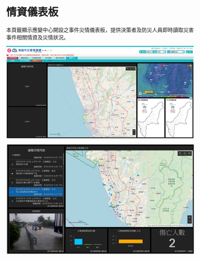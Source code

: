 # 情資儀表板

本頁籤顯示應變中心開設之事件災情儀表板，提供決策者及防災人員即時讀取災害事件相關情資及災情狀況。

![1568260703350](assets/1568260703350.png)

![1568260707454](assets/1568260707454.png)